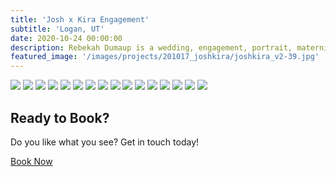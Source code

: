 ```yaml
---
title: 'Josh x Kira Engagement'
subtitle: 'Logan, UT'
date: 2020-10-24 00:00:00
description: Rebekah Dumaup is a wedding, engagement, portrait, maternity, and family photographer based in Saly Lake City, Utah.
featured_image: '/images/projects/201017_joshkira/joshkira_v2-39.jpg'
---
```


<div class="gallery" data-columns="3">
<img src="/images/projects/201017_joshkira/engagementshoot.jpg">
<img src="/images/projects/201017_joshkira/engagementshoot-2.jpg">
<img src="/images/projects/201017_joshkira/engagementshoot-3.jpg">
<img src="/images/projects/201017_joshkira/engagementshoot-4.jpg">
<img src="/images/projects/201017_joshkira/engagementshoot-5.jpg">
<img src="/images/projects/201017_joshkira/engagementshoot-6.jpg">
<img src="/images/projects/201017_joshkira/joshkira_v2-39.jpg">
<img src="/images/projects/201017_joshkira/engagementshoot-8.jpg">
<img src="/images/projects/201017_joshkira/engagementshoot-9.jpg">
<img src="/images/projects/201017_joshkira/engagementshoot-10.jpg">
<img src="/images/projects/201017_joshkira/engagementshoot-11.jpg">
<img src="/images/projects/201017_joshkira/engagementshoot-12.jpg">
<img src="/images/projects/201017_joshkira/engagementshoot-13.jpg">
<img src="/images/projects/201017_joshkira/engagementshoot-14.jpg">
<img src="/images/projects/201017_joshkira/engagementshoot-15.jpg">
<img src="/images/projects/201017_joshkira/engagementshoot-16.jpg">
</div>

## Ready to Book?

Do you like what you see? Get in touch today!

<a href="/contact" class="button button--large">Book Now</a>
